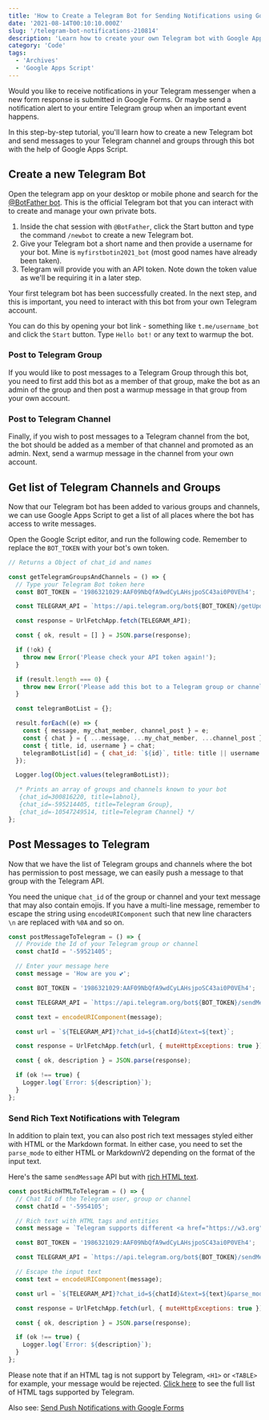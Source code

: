 ```yaml
---
title: 'How to Create a Telegram Bot for Sending Notifications using Google Apps Script'
date: '2021-08-14T00:10:10.000Z'
slug: '/telegram-bot-notifications-210814'
description: 'Learn how to create your own Telegram bot with Google Apps Script and post notification messages from Google Sheets, Forms and other Google apps.'
category: 'Code'
tags:
  - 'Archives'
  - 'Google Apps Script'
---
```


Would you like to receive notifications in your Telegram messenger when a new form response is submitted in Google Forms. Or maybe send a notification alert to your entire Telegram group when an important event happens.

In this step-by-step tutorial, you'll learn how to create a new Telegram bot and send messages to your Telegram channel and groups through this bot with the help of Google Apps Script.

## Create a new Telegram Bot

Open the telegram app on your desktop or mobile phone and search for the [@BotFather bot](https://t.me/BotFather). This is the official Telegram bot that you can interact with to create and manage your own private bots.

1. Inside the chat session with `@BotFather`, click the Start button and type the command `/newbot` to create a new Telegram bot.
2. Give your Telegram bot a short name and then provide a username for your bot. Mine is `myfirstbotin2021_bot` (most good names have already been taken).
3. Telegram will provide you with an API token. Note down the token value as we'll be requiring it in a later step.

Your first telegram bot has been successfully created. In the next step, and this is important, you need to interact with this bot from your own Telegram account.

You can do this by opening your bot link - something like `t.me/username_bot` and click the `Start` button. Type `Hello bot!` or any text to warmup the bot.

### Post to Telegram Group

If you would like to post messages to a Telegram Group through this bot, you need to first add this bot as a member of that group, make the bot as an admin of the group and then post a warmup message in that group from your own account.

### Post to Telegram Channel

Finally, if you wish to post messages to a Telegram channel from the bot, the bot should be added as a member of that channel and promoted as an admin. Next, send a warmup message in the channel from your own account.

## Get list of Telegram Channels and Groups

Now that our Telegram bot has been added to various groups and channels, we can use Google Apps Script to get a list of all places where the bot has access to write messages.

Open the Google Script editor, and run the following code. Remember to replace the `BOT_TOKEN` with your bot's own token.

```js
// Returns a Object of chat_id and names

const getTelegramGroupsAndChannels = () => {
  // Type your Telegram Bot token here
  const BOT_TOKEN = '1986321029:AAF09NbQfA9wdCyLAHsjpoSC43ai0P0VEh4';

  const TELEGRAM_API = `https://api.telegram.org/bot${BOT_TOKEN}/getUpdates`;

  const response = UrlFetchApp.fetch(TELEGRAM_API);

  const { ok, result = [] } = JSON.parse(response);

  if (!ok) {
    throw new Error('Please check your API token again!');
  }

  if (result.length === 0) {
    throw new Error('Please add this bot to a Telegram group or channel!');
  }

  const telegramBotList = {};

  result.forEach((e) => {
    const { message, my_chat_member, channel_post } = e;
    const { chat } = { ...message, ...my_chat_member, ...channel_post };
    const { title, id, username } = chat;
    telegramBotList[id] = { chat_id: `${id}`, title: title || username };
  });

  Logger.log(Object.values(telegramBotList));

  /* Prints an array of groups and channels known to your bot
   {chat_id=300816220, title=labnol},
   {chat_id=-595214405, title=Telegram Group},
   {chat_id=-10547249514, title=Telegram Channel} */
};
```

## Post Messages to Telegram

Now that we have the list of Telegram groups and channels where the bot has permission to post message, we can easily push a message to that group with the Telegram API.

You need the unique `chat_id` of the group or channel and your text message that may also contain emojis. If you have a multi-line message, remember to escape the string using `encodeURIComponent` such that new line characters `\n` are replaced with `%0A` and so on.

```js
const postMessageToTelegram = () => {
  // Provide the Id of your Telegram group or channel
  const chatId = '-59521405';

  // Enter your message here
  const message = 'How are you 💕';

  const BOT_TOKEN = '1986321029:AAF09NbQfA9wdCyLAHsjpoSC43ai0P0VEh4';

  const TELEGRAM_API = `https://api.telegram.org/bot${BOT_TOKEN}/sendMessage`;

  const text = encodeURIComponent(message);

  const url = `${TELEGRAM_API}?chat_id=${chatId}&text=${text}`;

  const response = UrlFetchApp.fetch(url, { muteHttpExceptions: true });

  const { ok, description } = JSON.parse(response);

  if (ok !== true) {
    Logger.log(`Error: ${description}`);
  }
};
```

### Send Rich Text Notifications with Telegram

In addition to plain text, you can also post rich text messages styled either with HTML or the Markdown format. In either case, you need to set the `parse_mode` to either HTML or MarkdownV2 depending on the format of the input text.

Here's the same `sendMessage` API but with [rich HTML text](/internet/send-html-email/19672/).

```js
const postRichHTMLToTelegram = () => {
  // Chat Id of the Telegram user, group or channel
  const chatId = '-5954105';

  // Rich text with HTML tags and entities
  const message = `Telegram supports different <a href="https://w3.org">HTML5 tags</a>. These include classic tags like <b>bold</b>, <em>emphasis</em>, <strong>strong</strong>, <s>strikethrough</s>, <u>underlines</u>, and <code>preformatted code</code>.`;

  const BOT_TOKEN = '1986321029:AAF09NbQfA9wdCyLAHsjpoSC43ai0P0VEh4';

  const TELEGRAM_API = `https://api.telegram.org/bot${BOT_TOKEN}/sendMessage`;

  // Escape the input text
  const text = encodeURIComponent(message);

  const url = `${TELEGRAM_API}?chat_id=${chatId}&text=${text}&parse_mode=HTML`;

  const response = UrlFetchApp.fetch(url, { muteHttpExceptions: true });

  const { ok, description } = JSON.parse(response);

  if (ok !== true) {
    Logger.log(`Error: ${description}`);
  }
};
```

Please note that if an HTML tag is not support by Telegram, `<H1>` or `<TABLE>` for example, your message would be rejected. [Click here](https://core.telegram.org/bots/api#html-style) to see the full list of HTML tags supported by Telegram.

Also see: [Send Push Notifications with Google Forms](https://digitalinspiration.com/docs/form-notifications/phone-push-notifications)
